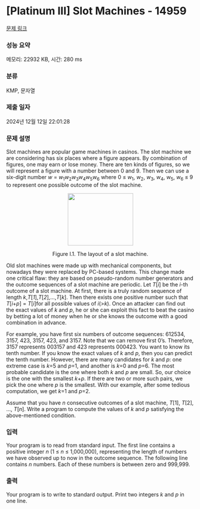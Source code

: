 # [Platinum III] Slot Machines - 14959 

[문제 링크](https://www.acmicpc.net/problem/14959) 

### 성능 요약

메모리: 22932 KB, 시간: 280 ms

### 분류

KMP, 문자열

### 제출 일자

2024년 12월 12일 22:01:28

### 문제 설명

<p>Slot machines are popular game machines in casinos. The slot machine we are considering has six places where a figure appears. By combination of figures, one may earn or lose money. There are ten kinds of figures, so we will represent a figure with a number between 0 and 9. Then we can use a six-digit number <em>w</em> = <em>w</em><sub>1</sub><em>w</em><sub>2</sub><em>w</em><sub>3</sub><em>w</em><sub>4</sub><em>w</em><sub>5</sub><em>w</em><sub>6</sub> where 0 ≤ <em>w</em><sub>1</sub>, <em>w</em><sub>2</sub>, <em>w</em><sub>3</sub>, <em>w</em><sub>4</sub>, <em>w</em><sub>5</sub>, <em>w</em><sub>6</sub> ≤ 9 to represent one possible outcome of the slot machine.</p>

<p style="text-align:center"><img alt="" src="https://onlinejudgeimages.s3-ap-northeast-1.amazonaws.com/problem/14959/1.png" style="height:140px; width:175px"></p>

<p style="text-align:center">Figure I.1. The layout of a slot machine.</p>

<p>Old slot machines were made up with mechanical components, but nowadays they were replaced by PC-based systems. This change made one critical flaw: they are based on pseudo-random number generators and the outcome sequences of a slot machine are periodic. Let <em>T</em>[<em>i</em>] be the <em>i</em>-th outcome of a slot machine. At first, there is a truly random sequence of length <em>k</em>,<em>T</em>[<em>1</em>],<em>T</em>[<em>2</em>],…,<em>T</em>[<em>k</em>]. Then there exists one positive number such that <em>T</em>[<em>i</em>+<em>p</em>] = <em>T</em>[<em>i</em>]for all possible values of <em>i</em>(><em>k</em>). Once an attacker can find out the exact values of <em>k</em> and <em>p</em>, he or she can exploit this fact to beat the casino by betting a lot of money when he or she knows the outcome with a good combination in advance.</p>

<p>For example, you have first six numbers of outcome sequences: 612534, 3157, 423, 3157, 423, and 3157. Note that we can remove first 0’s. Therefore, 3157 represents 003157 and 423 represents 000423. You want to know its tenth number. If you know the exact values of <em>k</em> and <em>p</em>, then you can predict the tenth number. However, there are many candidates for <em>k</em> and <em>p</em>: one extreme case is <em>k</em>=5 and <em>p</em>=1, and another is <em>k</em>=0 and <em>p</em>=6. The most probable candidate is the one where both <em>k</em> and <em>p</em> are small. So, our choice is the one with the smallest <em>k</em>+<em>p</em>. If there are two or more such pairs, we pick the one where <em>p</em> is the smallest. With our example, after some tedious computation, we get <em>k</em>=1 and <em>p</em>=2.</p>

<p>Assume that you have <em>n</em> consecutive outcomes of a slot machine, <em>T</em>[1], <em>T</em>[2], …, <em>T</em>[<em>n</em>]. Write a program to compute the values of <em>k</em> and <em>p</em> satisfying the above-mentioned condition.</p>

### 입력 

 <p>Your program is to read from standard input. The first line contains a positive integer <em>n</em> (1 ≤ <em>n</em> ≤ 1,000,000), representing the length of numbers we have observed up to now in the outcome sequence. The following line contains <em>n</em> numbers. Each of these numbers is between zero and 999,999.</p>

### 출력 

 <p>Your program is to write to standard output. Print two integers <em>k</em> and <em>p</em> in one line.</p>

